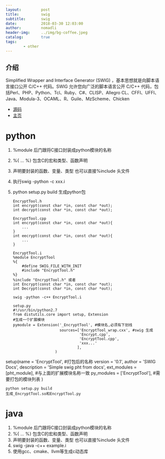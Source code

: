 ```yaml
---
layout:         post
title:          swig
subtitle:       swig
date:           2018-03-30 12:03:00
author:         nomadli
header-img:     ../img/bg-coffee.jpeg
catalog:        true
tags:
        - other
---
```


## 介绍
Simplified Wrapper and Interface Generator (SWIG) ，基本思想就是向脚本语言接口公开 C/C++ 代码。SWIG 允许您向广泛的脚本语言公开 C/C++ 代码，包括Perl、PHP、Python、Tcl、Ruby、C#、CLISP、Allegro CL、CFFI、UFFI、Java、Modula-3、OCAML、R、Guile、MzScheme、Chicken

- [源码](https://sourceforge.net/projects/swig/)
- [主页](http://www.swig.org/)

# python
1.  %module 后门跟将C接口封装成python模块的名称
2.  %{ ... %} 包含C的宏和类型、函数声明
3.  声明要封装的函数、变量、类型 也可以直接%include 头文件
4.  执行swig -python -c xxx.i
5.  python setup.py build 生成python包

        EncryptTool.h   
        int encrypt(const char *in, const char *out);
        int decrypt(const char *in, const char *out);

        EncryptTool.cpp
        int encrypt(const char *in, const char *out){
            ... 
        }
        int eecrypt(const char *in, const char *out){
            ...
        }
        
        EncryptTool.i
        %module EncryptTool
        %{
            #define SWIG_FILE_WITH_INIT
            #include "EncryptTool.h"
        %}
        %include "EncryptTool.h" 或者
        int Encrypt(const char *in, const char *out);
        int Decrypt(const char *in, const char *out);
        
        swig -python -c++ EncryptTool.i
        
        setup.py
        #!/usr/bin/python2.7
        from distutils.core import setup, Extension
        #生成一个扩展模块
        pymodule = Extension('_EncryptTool', #模块名,必须有下划线
                             sources=['EncryptTool_wrap.cxx', #swig 生成
                                      'Encrypt.cpp',
                                      'EncryptTool.cpp',
                                      'xxx...'
                                     ],
                           )

setup(name = 'EncryptTool',	#打包后的名称
        version = '0.1',
        author = 'SWIG Docs',
        description = 'Simple swig pht from docs',
        ext_modules = [pht_module], #与上面的扩展模块名称一致
        py_modules = ['EncryptTool'], #需要打包的模块列表
    )
    
    python setup.py build
    生成_EncryptTool.so和EncryptTool.py


# java
01. %module 后门跟将C接口封装成python模块的名称
02. %{ ... %} 包含C的宏和类型、函数声明
03. 声明要封装的函数、变量、类型 也可以直接%include 头文件
04. swig -java -c++ example.i
05. 使用gcc、cmake、llvm等生成c动态库











